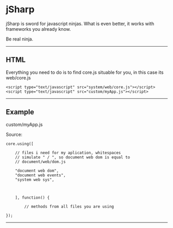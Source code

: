 jSharp
======

jSharp is sword for javascript ninjas.
What is even better, it works with frameworks you already know.

Be real ninja.

-------------------------------------------------------------------------
HTML
-------------------------------------------------------------------------

Everything you need to do is to find core.js
situable for you, in this case its web/core.js

````
<script type="text/javascript" src="system/web/core.js"></script>
<script type="text/javascript" src="custom/myApp.js"></script>

````

-------------------------------------------------------------------------
Example 
-------------------------------------------------------------------------
custom/myApp.js

Source:
````
core.using([
	
	// files i need for my aplication, whitespaces
	// simulate " / ", so document web dom is equal to
	// document/web/dom.js
	
	"document web dom",
	"document web events",
	"system web sys",



	], function() {

		// methods from all files you are using
		
});

````

-------------------------------------------------------------------------

